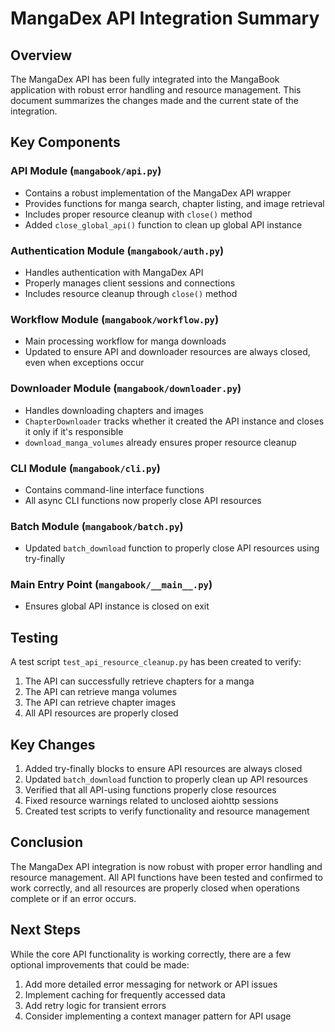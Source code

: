 # MangaDex API Integration Summary

## Overview
The MangaDex API has been fully integrated into the MangaBook application with robust error handling and resource management. This document summarizes the changes made and the current state of the integration.

## Key Components

### API Module (`mangabook/api.py`)
- Contains a robust implementation of the MangaDex API wrapper
- Provides functions for manga search, chapter listing, and image retrieval
- Includes proper resource cleanup with `close()` method
- Added `close_global_api()` function to clean up global API instance

### Authentication Module (`mangabook/auth.py`)
- Handles authentication with MangaDex API
- Properly manages client sessions and connections
- Includes resource cleanup through `close()` method

### Workflow Module (`mangabook/workflow.py`)
- Main processing workflow for manga downloads
- Updated to ensure API and downloader resources are always closed, even when exceptions occur

### Downloader Module (`mangabook/downloader.py`)
- Handles downloading chapters and images
- `ChapterDownloader` tracks whether it created the API instance and closes it only if it's responsible
- `download_manga_volumes` already ensures proper resource cleanup

### CLI Module (`mangabook/cli.py`)
- Contains command-line interface functions
- All async CLI functions now properly close API resources

### Batch Module (`mangabook/batch.py`)
- Updated `batch_download` function to properly close API resources using try-finally

### Main Entry Point (`mangabook/__main__.py`)
- Ensures global API instance is closed on exit

## Testing

A test script `test_api_resource_cleanup.py` has been created to verify:
1. The API can successfully retrieve chapters for a manga
2. The API can retrieve manga volumes
3. The API can retrieve chapter images
4. All API resources are properly closed

## Key Changes

1. Added try-finally blocks to ensure API resources are always closed
2. Updated `batch_download` function to properly clean up API resources
3. Verified that all API-using functions properly close resources
4. Fixed resource warnings related to unclosed aiohttp sessions
5. Created test scripts to verify functionality and resource management

## Conclusion

The MangaDex API integration is now robust with proper error handling and resource management. All API functions have been tested and confirmed to work correctly, and all resources are properly closed when operations complete or if an error occurs.

## Next Steps

While the core API functionality is working correctly, there are a few optional improvements that could be made:

1. Add more detailed error messaging for network or API issues
2. Implement caching for frequently accessed data
3. Add retry logic for transient errors
4. Consider implementing a context manager pattern for API usage
